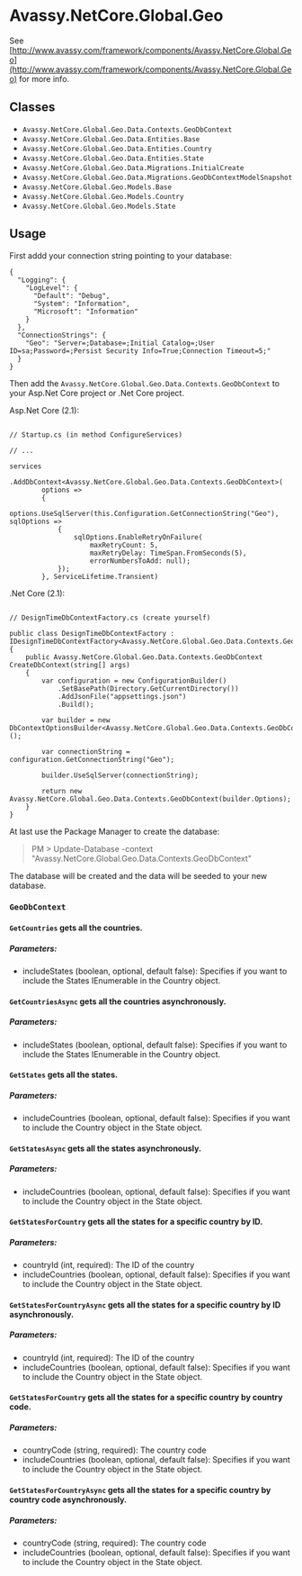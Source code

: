 # Avassy.NetCore.Global.Geo

See [http://www.avassy.com/framework/components/Avassy.NetCore.Global.Geo](http://www.avassy.com/framework/components/Avassy.NetCore.Global.Geo) for more info.

## Classes

- `Avassy.NetCore.Global.Geo.Data.Contexts.GeoDbContext`
- `Avassy.NetCore.Global.Geo.Data.Entities.Base`
- `Avassy.NetCore.Global.Geo.Data.Entities.Country`
- `Avassy.NetCore.Global.Geo.Data.Entities.State`
- `Avassy.NetCore.Global.Geo.Data.Migrations.InitialCreate`
- `Avassy.NetCore.Global.Geo.Data.Migrations.GeoDbContextModelSnapshot`
- `Avassy.NetCore.Global.Geo.Models.Base`
- `Avassy.NetCore.Global.Geo.Models.Country`
- `Avassy.NetCore.Global.Geo.Models.State`

## Usage

First addd your connection string pointing to your database:

```
{
  "Logging": {
    "LogLevel": {
      "Default": "Debug",
      "System": "Information",
      "Microsoft": "Information"
    }
  },
  "ConnectionStrings": {   
    "Geo": "Server=;Database=;Initial Catalog=;User ID=sa;Password=;Persist Security Info=True;Connection Timeout=5;"
  }
}
```

Then add the `Avassy.NetCore.Global.Geo.Data.Contexts.GeoDbContext` to your Asp.Net Core project or .Net Core project.

Asp.Net Core (2.1):

```

// Startup.cs (in method ConfigureServices)

// ...

services
	.AddDbContext<Avassy.NetCore.Global.Geo.Data.Contexts.GeoDbContext>(
		options =>
		{
			options.UseSqlServer(this.Configuration.GetConnectionString("Geo"), sqlOptions =>
			{
				sqlOptions.EnableRetryOnFailure(
					maxRetryCount: 5,
					maxRetryDelay: TimeSpan.FromSeconds(5),
					errorNumbersToAdd: null);
			});
		}, ServiceLifetime.Transient)
```

.Net Core (2.1):

```

// DesignTimeDbContextFactory.cs (create yourself)

public class DesignTimeDbContextFactory : IDesignTimeDbContextFactory<Avassy.NetCore.Global.Geo.Data.Contexts.GeoDbContext>
{
    public Avassy.NetCore.Global.Geo.Data.Contexts.GeoDbContext CreateDbContext(string[] args)
    {
        var configuration = new ConfigurationBuilder()
            .SetBasePath(Directory.GetCurrentDirectory())
            .AddJsonFile("appsettings.json")
            .Build();

        var builder = new DbContextOptionsBuilder<Avassy.NetCore.Global.Geo.Data.Contexts.GeoDbContext>();

        var connectionString = configuration.GetConnectionString("Geo");

        builder.UseSqlServer(connectionString);

        return new Avassy.NetCore.Global.Geo.Data.Contexts.GeoDbContext(builder.Options);
    }
}

```

At last use the Package Manager to create the database:

> PM > Update-Database -context "Avassy.NetCore.Global.Geo.Data.Contexts.GeoDbContext"

The database will be created and the data will be seeded to your new database.


### `GeoDbContext`

#### `GetCountries` gets all the countries.

##### Parameters:

- includeStates (boolean, optional, default false): Specifies if you want to include the States IEnumerable in the Country object.

#### `GetCountriesAsync` gets all the countries asynchronously.

##### Parameters:

- includeStates (boolean, optional, default false): Specifies if you want to include the States IEnumerable in the Country object.

#### `GetStates` gets all the states.

##### Parameters:

- includeCountries (boolean, optional, default false): Specifies if you want to include the Country object in the State object.

#### `GetStatesAsync` gets all the states asynchronously.

##### Parameters:

- includeCountries (boolean, optional, default false): Specifies if you want to include the Country object in the State object.

#### `GetStatesForCountry` gets all the states for a specific country by ID.

##### Parameters:

- countryId (int, required): The ID of the country
- includeCountries (boolean, optional, default false): Specifies if you want to include the Country object in the State object.

#### `GetStatesForCountryAsync` gets all the states for a specific country by ID asynchronously.

##### Parameters:

- countryId (int, required): The ID of the country
- includeCountries (boolean, optional, default false): Specifies if you want to include the Country object in the State object.

#### `GetStatesForCountry` gets all the states for a specific country by country code.

##### Parameters:

- countryCode (string, required): The country code
- includeCountries (boolean, optional, default false): Specifies if you want to include the Country object in the State object.

#### `GetStatesForCountryAsync` gets all the states for a specific country by country code asynchronously.

##### Parameters:

- countryCode (string, required): The country code
- includeCountries (boolean, optional, default false): Specifies if you want to include the Country object in the State object.

